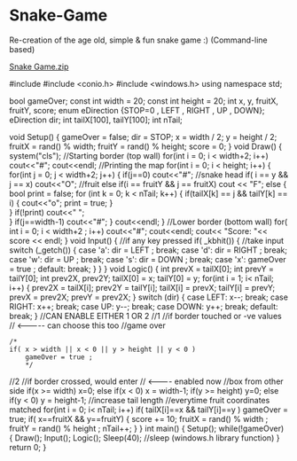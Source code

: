 # Snake-Game
Re-creation of the age old, simple &amp; fun snake game :)
(Command-line based)

[Snake Game.zip](https://github.com/decapacitator/Snake-Game/files/8633276/Snake.Game.zip)

#include <iostream>
#include <conio.h>
#include <windows.h>
using namespace std;

bool gameOver;
const int width = 20;
const int height = 20;
int x, y, fruitX, fruitY, score;
enum eDirection {STOP=0 , LEFT , RIGHT , UP , DOWN};
eDirection dir;
int tailX[100], tailY[100];
int nTail;

void Setup()
{
    gameOver = false;
    dir = STOP;
    x = width / 2;
    y = height / 2;
    fruitX = rand() % width;
    fruitY = rand() % height;
    score = 0;
}
void Draw()
{
    system("cls");
    //Starting border (top wall)
    for(int i = 0; i < width+2; i++)
        cout<<"#";
    cout<<endl;
    //Printing the map
    for(int i = 0; i < height; i++)
    {
        for(int j = 0; j < width+2; j++)
        {
            if(j==0)
                cout<<"#";
            //snake head
            if( i == y && j == x)
                cout<<"O";
            //fruit
            else if(i == fruitY && j == fruitX)
                cout << "F";
            else
            {
                bool print = false;
                for (int k = 0; k < nTail; k++)
                {
                    if(tailX[k] == j && tailY[k] == i)
                    {
                        cout<<"o";
                        print = true;
                    }  
                }
                if(!print)
                    cout<<" ";   
            }
            if(j==width-1)
                cout<<"#";
        }
        cout<<endl;
    }
    //Lower border (bottom wall)
    for( int i = 0; i < width+2 ; i++)
        cout<<"#";
    cout<<endl;
    cout<< "Score: "<< score << endl;
}
void Input()
{
    //if any key pressed
    if( _kbhit())
    {
        //take input
        switch (_getch())
        {
        case 'a':
            dir = LEFT ;
            break;
        case 'd':
            dir = RIGHT ;
            break;
        case 'w':
            dir = UP ;
            break;
        case 's':
            dir = DOWN ;
            break;
        case 'x':
             gameOver = true ;
        default:
            break;
        }
    }
}
void Logic()
{
    int prevX = tailX[0];
    int prevY = tailY[0];
    int prev2X, prev2Y;
    tailX[0] = x;
    tailY[0] = y;
    for(int i = 1; i< nTail; i++)
    {
        prev2X = tailX[i];
        prev2Y = tailY[i];
        tailX[i] = prevX;
        tailY[i] = prevY;
        prevX = prev2X;
        prevY = prev2X;
    }
    switch (dir)
    {
    case LEFT:
        x--;
        break;
    case RIGHT:
        x++;
        break;
    case UP:
        y--;
        break;
    case DOWN:
        y++;
        break;
    default:
        break;
    }
    //CAN ENABLE EITHER 1 OR 2
//1  //if border touched or -ve values                     //          <----- can choose this too
     //game over
  
    /*
    if( x > width || x < 0 || y > height || y < 0 )
        gameOver = true ;
        */
                                                 
//2  //if border crossed, would enter                      //           <---- enabled now 
     //box from other side
    if(x >= width) x=0; else if(x < 0) x = width-1;
    if(y >= height) y=0; else if(y < 0) y = height-1;
    //increase tail length 
    //everytime fruit coordinates matched
    for(int i = 0; i< nTail; i++)
    if( tailX[i]==x && tailY[i]==y )
        gameOver = true;
    if( x==fruitX && y==fruitY)
    {
        score += 10;
        fruitX = rand() % width ;
        fruitY = rand() % height ;
        nTail++;
    }
}
int main()
{
    Setup();
    while(!gameOver)
    {
        Draw();
        Input();
        Logic();
        Sleep(40); //sleep (windows.h library function)
    }
    return 0;
}
    
   
